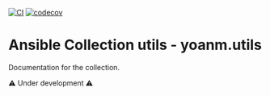 [![CI](https://github.com/yoanm/ansible-utils-collection/actions/workflows/continous-integration.yml/badge.svg?branch=master)](https://github.com/yoanm/ansible-utils-collection/actions/workflows/continous-integration.yml) [![codecov](https://codecov.io/gh/yoanm/ansible-utils-collection/branch/master/graph/badge.svg?token=NHdwEBUFK5)](https://codecov.io/gh/yoanm/ansible-utils-collection)

# Ansible Collection utils - yoanm.utils

Documentation for the collection.

:warning: Under development :warning: 
